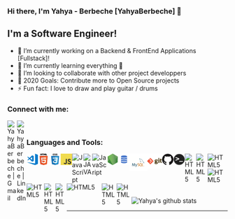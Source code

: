 ### Hi there, I'm Yahya - Berbeche [YahyaBerbeche] 👋

## I'm a Software Engineer!
- 🔭 I’m currently working on a Backend & FrontEnd Applications [Fullstack]!
- 🌱 I’m currently learning everything 🤣
- 👯 I’m looking to collaborate with other project developpers
- 🥅 2020 Goals: Contribute more to Open Source projects
- ⚡ Fun fact: I love to draw and play guitar / drums

### Connect with me:


[<img align="left" alt="YahyaBerbeche | Gmail" width="22px" src="https://image.flaticon.com/icons/svg/60/60543.svg" />][gmail]

[<img align="left" alt="YahyaBerbeche | LinkedIn" width="22px" src="https://cdn.jsdelivr.net/npm/simple-icons@v3/icons/linkedin.svg" />][linkedin]


<br />

### Languages and Tools:

<img align="left" alt="Visual Studio Code" width="26px" src="https://raw.githubusercontent.com/github/explore/80688e429a7d4ef2fca1e82350fe8e3517d3494d/topics/visual-studio-code/visual-studio-code.png" />
<img align="left" alt="HTML5" width="26px" src="https://raw.githubusercontent.com/github/explore/80688e429a7d4ef2fca1e82350fe8e3517d3494d/topics/html/html.png" />
<img align="left" alt="CSS3" width="26px" src="https://raw.githubusercontent.com/github/explore/80688e429a7d4ef2fca1e82350fe8e3517d3494d/topics/css/css.png" />

<img align="left" alt="JavaScript" width="26px" src="https://raw.githubusercontent.com/github/explore/80688e429a7d4ef2fca1e82350fe8e3517d3494d/topics/javascript/javascript.png" />


<img align="left" alt="JavaScript" width="26px" src="https://cdn.iconscout.com/icon/free/png-256/php-99-1175127.png" />

<img align="left" alt="JAVA" width="20px" src="https://upload.wikimedia.org/wikipedia/fr/2/2e/Java_Logo.svg" />


<img align="left" alt="JavaScript" width="34px" src="http://blog.agilethinking.pro/wp-content/uploads/2017/12/java_ee.jpg" />

<img align="left" alt="Node.js" width="26px" src="https://raw.githubusercontent.com/github/explore/80688e429a7d4ef2fca1e82350fe8e3517d3494d/topics/nodejs/nodejs.png" />

<img align="left" alt="SQL" width="26px" src="https://raw.githubusercontent.com/github/explore/80688e429a7d4ef2fca1e82350fe8e3517d3494d/topics/sql/sql.png" />
<img align="left" alt="MySQL" width="40px" src="https://raw.githubusercontent.com/github/explore/80688e429a7d4ef2fca1e82350fe8e3517d3494d/topics/mysql/mysql.png" />


<img align="left" alt="Git" width="34px" src="https://raw.githubusercontent.com/github/explore/80688e429a7d4ef2fca1e82350fe8e3517d3494d/topics/git/git.png" />
<img align="left" alt="GitHub" width="26px" src="https://raw.githubusercontent.com/github/explore/78df643247d429f6cc873026c0622819ad797942/topics/github/github.png" />
<img align="left" alt="HTML5" width="26px" src="https://raw.githubusercontent.com/github/explore/80688e429a7d4ef2fca1e82350fe8e3517d3494d/topics/terminal/terminal.png" />

<img align="left" alt="HTML5" width="26px" src="https://cdn.worldvectorlogo.com/logos/spring-3.svg" />

<img align="left" alt="HTML5" width="26px" src="http://3.bp.blogspot.com/-LbJCFME6Ya8/VAwzHuhqoZI/AAAAAAAAEZQ/CuUGGiMwat8/s1600/spring-boot-project-logo.png" />


<img align="left" alt="HTML5" width="40px" src="https://career.guru99.com/wp-content/uploads/2014/12/LogoJSF1.png" />

<img align="left" alt="HTML5" width="40px" src="https://www.computing.co.uk/api/v1/wps/c4fcbcd/2eac5222-4042-4d1b-abd0-6e340795a18c/3/Struts-370x229.jpg" />
<br/><br/><br/>
<img align="left" alt="HTML5" width="40px" src="https://upload.wikimedia.org/wikipedia/commons/thumb/0/0b/Maven_logo.svg/1280px-Maven_logo.svg.png" />


<img align="left" alt="HTML5" width="26px" src="https://upload.wikimedia.org/wikipedia/commons/thumb/c/cf/Angular_full_color_logo.svg/langfr-220px-Angular_full_color_logo.svg.png" />

<img align="left" alt="HTML5" width="26px" src="https://upload.wikimedia.org/wikipedia/commons/thumb/e/e9/Jenkins_logo.svg/348px-Jenkins_logo.svg.png" />

<img align="left" alt="HTML5" width="80px" src="https://www.sonarqube.org/logos/index/sonarqube-logo.png" />

<img align="left" alt="HTML5" width="34px" src="https://miro.medium.com/max/400/1*Sl9BIAHildVrIeusopMYSg.png" />
<img align="left" alt="HTML5" width="34px" src="https://upload.wikimedia.org/wikipedia/commons/thumb/2/2f/Apache-Ant-logo.svg/1280px-Apache-Ant-logo.svg.png" />


<br />
<br />


![Yahya's github stats](https://github-readme-stats.vercel.app/api?username=YahyaBerbeche&show_icons=true&theme=vision-friendly-dark)

---

[gmail]: mailto:yberbeche@sqli.com
[linkedin]: https://www.linkedin.com/in/yahya-berbeche-227a70197/
